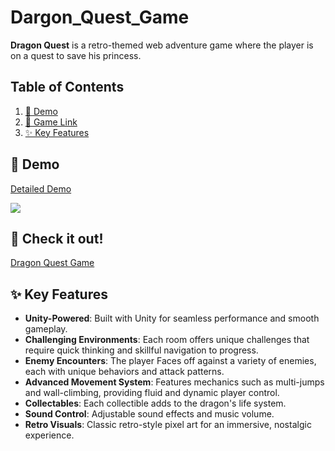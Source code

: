 ﻿# Dargon_Quest_Game
 
**Dragon Quest** is a retro-themed web adventure game where the player is on a quest to save his princess. 

## Table of Contents
1. [📸 Demo](#-demo)
2. [📱   Game Link](#-check-it-out)
3. [✨ Key Features](#-key-features)

## 📸 Demo
[Detailed Demo](https://drive.google.com/file/d/1wNwTTkDrez9HaUqdUjKns5j6vJFBc0QT/view?usp=sharing)
<div>
<img src="https://github.com/e-khalifa/Dragon_Quest_Game/blob/main/Assets/Sprites/Screenshots/demo.gif">
<div>



## 📱 Check it out!
[Dragon Quest Game](https://play.unity.com/en/games/dfe10423-ef6d-4afa-94f5-49953337e116/dragon-quest)


## ✨ Key Features
-   **Unity-Powered**: Built with Unity for seamless performance and smooth gameplay.
-   **Challenging Environments**: Each room offers unique challenges that require quick thinking and skillful navigation to progress.
-   **Enemy Encounters**: The player Faces off against a variety of enemies, each with unique behaviors and attack patterns.
-   **Advanced Movement System**: Features mechanics such as multi-jumps and wall-climbing, providing fluid and dynamic player control.
-   **Collectables**: Each collectible adds to the dragon's life system.
-   **Sound Control**: Adjustable sound effects and music volume.
-   **Retro Visuals**: Classic retro-style pixel art for an immersive, nostalgic experience.





